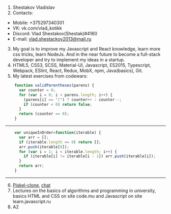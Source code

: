 1. Shestakov Vladislav
2. Contacts:
  * Mobile: +375297340301
  * VK: vk.com/vlad_kotikk
  * Discord: Vlad Shestakov(Shestak)#4160
  * E-mail: vlad.shestackov2013@mail.ru
3. My goal is to improve my Javascript and React knowledge, learn more css tricks, learn NodeJs. And in the near future to become a full-stack developer and try to implement my ideas in a startup.
4. HTML5, CSS3, SCSS, Material-UI, Javascript, ES2015, Typescript, Webpack, ESlint, React, Redux, MobX, npm, Java(basics), Git.
5. My latest exercises from codewars:  
```javascript
    function validParentheses(parens) {  
      var counter = 0;  
      for (var i = 0; i < parens.length; i++) {  
        (parens[i] == "(") ? counter++ : counter--;  
        if (counter < 0) return false;  
      }  
      return (counter == 0);  
    }  
```
***
```javascript
    var uniqueInOrder=function(iterable) {  
      var arr = [];  
      if (iterable.length == 0) return [];  
      arr.push(iterable[0]);  
      for (var i = 1; i < iterable.length; i++) {  
        if (iterable[i] != iterable[i - 1]) arr.push(iterable[i]);  
      }  
      return arr;  
    }
```  
***  
6. [Piskel-clone](https://shestak2039.github.io/piskel-clone/), [chat](https://rss-ws-chat.herokuapp.com/)
7. Lectures on the basics of algorithms and programming in university, basics HTML and CSS on site code.mu and Javascript on site learn.javascript.ru
8. A2
